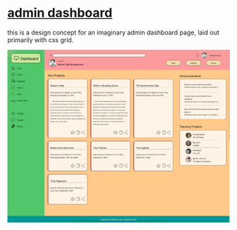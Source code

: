 # [admin dashboard](https://seanstephenbrian.github.io/admin-dashboard/)

this is a design concept for an imaginary admin dashboard page, laid out primarily with css grid.

![screenshot of the design](https://raw.githubusercontent.com/seanstephenbrian/admin-dashboard/main/img/submission.png)